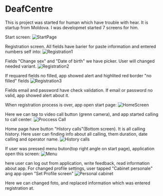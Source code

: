# DeafCentre
This is project was started for human which have trouble with hear. It is startup from Moldova. I was developmet started 7 screens for him.

Start screen:
![StartPage](https://user-images.githubusercontent.com/101253596/205484500-1c7b5bac-53b8-4208-b752-230d828e3784.png)

Registration screen. All fields have barier for paste information and entered numbers self into:
![Registration1](https://user-images.githubusercontent.com/101253596/205484532-7a0a1f50-9aad-4ce9-8c5c-80e00c5d395a.png)

Fields "Change sex" and "Date of birth" we have picker. User will changed needed variant.
![Registration2](https://user-images.githubusercontent.com/101253596/205484814-7b5c475e-fb6d-4713-839a-74ed97b7a81f.png)

If requared fields no filled, app showed alert and highlited red border "no filled" fields 
![Registration3](https://user-images.githubusercontent.com/101253596/205484857-33feff79-b1c5-4a0b-96be-3797f6f34ed5.png)

Fields email and password have check validation. If email or password no valid, app showed alert about it.

When registration process is over, app open start page:
![HomeScreen](https://user-images.githubusercontent.com/101253596/205485741-f0d8f521-0115-444e-bce8-df1bd8f8bbf4.png)

Here we can tap to video call button (grenn camera), and app started calling to call center:
![Proccess Call](https://user-images.githubusercontent.com/101253596/205485088-5a9c471c-573b-461a-ac8e-0257bf969005.png)

Home page have button "History calls"(Bottom screen). It is all calling history. Here user can finding info about all calling, them duration, date calling
and operator name. 
![History calls](https://user-images.githubusercontent.com/101253596/205485263-fe358ae4-13fc-4413-82e3-6ca00539bbb5.png)

If user was pressed menu buton(top right angle on start page), application open this screen:
![Menu](https://user-images.githubusercontent.com/101253596/205485016-35de298a-b26d-4897-8a9d-6597802f3d1e.png)

here user can log out from application, write feedback, read information about app. 
For changed profile settings, user tapped "Cabinet personale" ang app open "Set Profile screen"
![Personal cabinet](https://user-images.githubusercontent.com/101253596/205485617-6d5fc30f-0281-4ea2-bd02-909580bac7ac.png)

Here we can changed foto, and replaced information which was entered registration at. 
